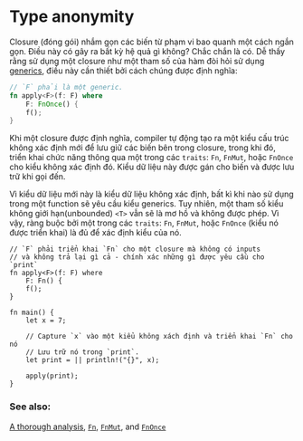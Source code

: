 # Type anonymity

Closure (đóng gói) nhắm gọn các biến từ phạm vi bao quanh một cách ngắn gọn. Điều này có gây ra bất kỳ hệ quả gì không? Chắc chắn là có. Dễ thấy rằng sử dụng một closure như một tham số của hàm đòi hỏi sử dụng [generics], điều này cần thiết bởi cách chúng được định nghĩa:

```rust
// `F` phải là một generic.
fn apply<F>(f: F) where
    F: FnOnce() {
    f();
}
```

Khi một closure được định nghĩa, compiler tự động tạo ra một kiểu cấu trúc không xác định mới để lưu giữ các biến bên trong closure, trong khi đó, triển khai chức năng thông qua một trong các `traits`: `Fn`, `FnMut`, hoặc `FnOnce` cho kiểu không xác định đó. Kiểu dữ liệu này được gán cho biến và được lưu trữ khi gọi đến.

Vì kiểu dữ liệu mới này là kiểu dữ liệu không xác định, bất kì khi nào sử dụng trong một function sẽ yêu cầu kiểu generics. Tuy nhiên, một tham số kiểu không giới hạn(unbounded) `<T>` vẫn sẽ là mơ hồ và không được phép. Vì vậy, ràng buộc bởi một trong các `traits`: `Fn`, `FnMut`, hoặc
`FnOnce` (kiểu nó được triển khai) là đủ để xác định kiểu của nó.

```rust,editable
// `F` phải triển khai `Fn` cho một closure mà không có inputs
// và không trả lại gì cả - chính xác những gì được yêu cầu cho `print`
fn apply<F>(f: F) where
    F: Fn() {
    f();
}

fn main() {
    let x = 7;

    // Capture `x` vào một kiểu không xách định và triển khai `Fn` cho nó
    // Lưu trữ nó trong `print`.
    let print = || println!("{}", x);

    apply(print);
}
```

### See also:

[A thorough analysis][thorough_analysis], [`Fn`][fn], [`FnMut`][fn_mut],
and [`FnOnce`][fn_once]

[generics]: ../../generics.md
[fn]: https://doc.rust-lang.org/std/ops/trait.Fn.html
[fn_mut]: https://doc.rust-lang.org/std/ops/trait.FnMut.html
[fn_once]: https://doc.rust-lang.org/std/ops/trait.FnOnce.html
[thorough_analysis]: https://huonw.github.io/blog/2015/05/finding-closure-in-rust/